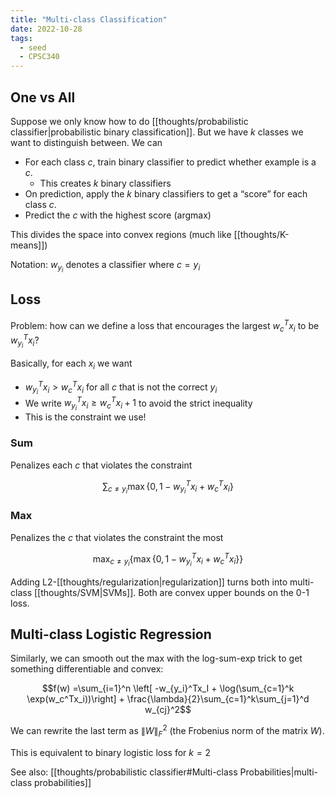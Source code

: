 ```yaml
---
title: "Multi-class Classification"
date: 2022-10-28
tags:
  - seed
  - CPSC340
---
```


## One vs All

Suppose we only know how to do [[thoughts/probabilistic classifier|probabilistic binary classification]]. But we have $k$ classes we want to distinguish between. We can

- For each class $c$, train binary classifier to predict whether example is a $c$.
  - This creates $k$ binary classifiers
- On prediction, apply the $k$ binary classifiers to get a “score” for each class $c$.
- Predict the $c$ with the highest score (argmax)

This divides the space into convex regions (much like [[thoughts/K-means]])

Notation: $w_{y_i}$ denotes a classifier where $c = y_i$

## Loss

Problem: how can we define a loss that encourages the largest $w_c^Tx_i$ to be $w_{y_i}^Tx_i$?

Basically, for each $x_i$ we want

- $w_{y_i}^Tx_i > w_c^Tx_i$ for all $c$ that is not the correct $y_i$
- We write $w_{y_i}^Tx_i \geq w_c^Tx_i + 1$ to avoid the strict inequality
- This is the constraint we use!

### Sum

Penalizes each $c$ that violates the constraint

$$\sum_{c \neq y_i} \max\{0, 1-w_{y_i}^Tx_i + w_c^Tx_i\}$$

### Max

Penalizes the $c$ that violates the constraint the most

$$\max_{c \neq y_i} \{ \max\{0, 1-w_{y_i}^Tx_i + w_c^Tx_i\} \}$$

Adding L2-[[thoughts/regularization|regularization]] turns both into multi-class [[thoughts/SVM|SVMs]]. Both are convex upper bounds on the 0-1 loss.

## Multi-class Logistic Regression

Similarly, we can smooth out the max with the log-sum-exp trick to get something differentiable and convex:

$$f(w) =\sum_{i=1}^n \left[ -w_{y_i}^Tx_I + \log(\sum_{c=1}^k \exp(w_c^Tx_i))\right] + \frac{\lambda}{2}\sum_{c=1}^k\sum_{j=1}^d w_{cj}^2$$

We can rewrite the last term as $\lVert W \rVert^2_F$ (the Frobenius norm of the matrix $W$).

This is equivalent to binary logistic loss for $k=2$

See also: [[thoughts/probabilistic classifier#Multi-class Probabilities|multi-class probabilities]]
